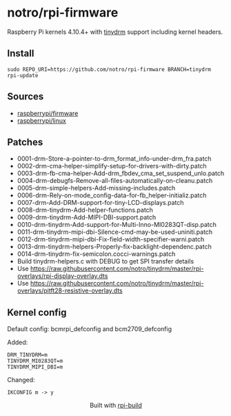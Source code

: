 notro/rpi-firmware
==========

Raspberry Pi kernels 4.10.4+ with [tinydrm](https://github.com/notro/tinydrm/wiki) support including kernel headers.

Install
-------

```text
sudo REPO_URI=https://github.com/notro/rpi-firmware BRANCH=tinydrm rpi-update
```




Sources
-------
* [raspberrypi/firmware](https://github.com/raspberrypi/firmware/archive/2ef9cb622f0587e9a0fc4826a9a2d7d34c092d95.tar.gz)
* [raspberrypi/linux](https://github.com/raspberrypi/linux/archive/45a84008361cf6cfa37a67e4cf06354a8598fb5e.tar.gz)


Patches
--------
* 0001-drm-Store-a-pointer-to-drm_format_info-under-drm_fra.patch
* 0002-drm-cma-helper-simplify-setup-for-drivers-with-dirty.patch
* 0003-drm-fb-cma-helper-Add-drm_fbdev_cma_set_suspend_unlo.patch
* 0004-drm-debugfs-Remove-all-files-automatically-on-cleanu.patch
* 0005-drm-simple-helpers-Add-missing-includes.patch
* 0006-drm-Rely-on-mode_config-data-for-fb_helper-initializ.patch
* 0007-drm-Add-DRM-support-for-tiny-LCD-displays.patch
* 0008-drm-tinydrm-Add-helper-functions.patch
* 0009-drm-tinydrm-Add-MIPI-DBI-support.patch
* 0010-drm-tinydrm-Add-support-for-Multi-Inno-MI0283QT-disp.patch
* 0011-drm-tinydrm-mipi-dbi-Silence-cmd-may-be-used-uniniti.patch
* 0012-drm-tinydrm-mipi-dbi-Fix-field-width-specifier-warni.patch
* 0013-drm-tinydrm-helpers-Properly-fix-backlight-dependenc.patch
* 0014-drm-tinydrm-fix-semicolon.cocci-warnings.patch
* Build tinydrm-helpers.c with DEBUG to get SPI transfer details
* Use https://raw.githubusercontent.com/notro/tinydrm/master/rpi-overlays/rpi-display-overlay.dts
* Use https://raw.githubusercontent.com/notro/tinydrm/master/rpi-overlays/pitft28-resistive-overlay.dts


Kernel config
-------------
Default config: bcmrpi_defconfig and bcm2709_defconfig



Added:
```text
DRM_TINYDRM=m
TINYDRM_MI0283QT=m
TINYDRM_MIPI_DBI=m
```


Changed:
```text
IKCONFIG m -> y
```


<p align="center">Built with <a href="https://github.com/notro/rpi-build/wiki">rpi-build</a></p>
